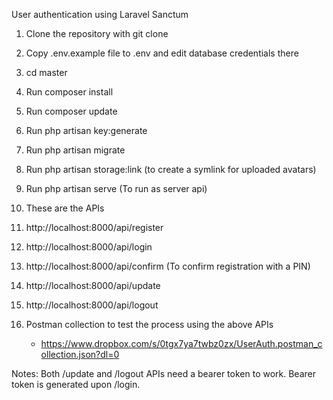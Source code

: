 User authentication using Laravel Sanctum

1) Clone the repository with git clone

2) Copy .env.example file to .env and edit database credentials there

3) cd master

4) Run composer install

5) Run composer update

6) Run php artisan key:generate

7) Run php artisan migrate

8) Run php artisan storage:link (to create a symlink for uploaded avatars)

9) Run php artisan serve (To run as server api)

10) These are the APIs

11) http://localhost:8000/api/register

12) http://localhost:8000/api/login

13) http://localhost:8000/api/confirm (To confirm registration with a PIN)

14) http://localhost:8000/api/update

15) http://localhost:8000/api/logout

16) Postman collection to test the process using the above APIs

    - https://www.dropbox.com/s/0tgx7ya7twbz0zx/UserAuth.postman_collection.json?dl=0

Notes:
Both /update and /logout APIs need a bearer token to work. Bearer token is generated upon /login.
